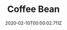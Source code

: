 ---
templateKey: blog-post
title: Coffee Bean
description: Plant in spring or summer to grow a coffee plant. Place five beans in a keg to make coffee.
featuredpost: false
date: 2020-02-10T00:00:02.711Z
featuredimage: /img/Coffee_Bean.png
sellPrice: 15
tags: 
  - Spring
  -  Summer
  -  seed
---